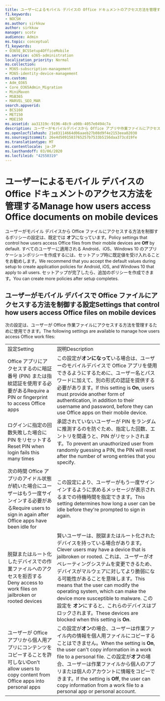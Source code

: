 ```yaml
---
title: ユーザーによるモバイル デバイスの Office ドキュメントのアクセス方法を管理する
f1.keywords:
- NOCSH
ms.author: sirkkuw
author: sirkkuw
manager: scotv
audience: Admin
ms.topic: conceptual
f1_keywords:
- O365E_BCSSetup4OfficeMobile
ms.service: o365-administration
localization_priority: Normal
ms.collection:
- M365-subscription-management
- M365-identity-device-management
ms.custom:
- Adm_O365
- Core_O365Admin_Migration
- MiniMaven
- MSB365
- MARVEL_SEO_MAR
search.appverid:
- BCS160
- MET150
- MOE150
ms.assetid: aa31319c-9196-48c9-a90b-4057e0494c7a
description: ユーザーがモバイルデバイスから Office アプリや作業ファイルにアクセスする方法を管理できる保護ポリシーについて説明します。
ms.openlocfilehash: 21e83114664d06aaeb27b08d9f4e2153eea02030
ms.sourcegitcommit: 26e4d5091583765257b7533b5156daa373cd19fe
ms.translationtype: MT
ms.contentlocale: ja-JP
ms.lasthandoff: 03/06/2020
ms.locfileid: "42550319"
---
```

# <a name="manage-how-users-access-office-documents-on-mobile-devices"></a><span data-ttu-id="1fa51-103">ユーザーによるモバイル デバイスの Office ドキュメントのアクセス方法を管理する</span><span class="sxs-lookup"><span data-stu-id="1fa51-103">Manage how users access Office documents on mobile devices</span></span>

 <span data-ttu-id="1fa51-104">ユーザーがモバイル デバイスから Office ファイルにアクセスする方法を制御するポリシーの設定は、既定では **オフ**になっています。</span><span class="sxs-lookup"><span data-stu-id="1fa51-104">Policy settings that control how users access Office files from their mobile devices are **Off** by default.</span></span> <span data-ttu-id="1fa51-105">すべてのユーザーに適用される Android、iOS、Windows 10 のアプリケーションポリシーを作成するには、セットアップ時に既定値を受け入れることをお勧めします。</span><span class="sxs-lookup"><span data-stu-id="1fa51-105">We recommend that you accept the default values during setup to create application policies for Android, iOS, and Windows 10 that apply to all users.</span></span> <span data-ttu-id="1fa51-106">セットアップが完了したら、追加のポリシーを作成できます。</span><span class="sxs-lookup"><span data-stu-id="1fa51-106">You can create more policies after setup completes.</span></span> 
  
## <a name="settings-that-control-how-users-access-office-files-on-mobile-devices"></a><span data-ttu-id="1fa51-107">ユーザーがモバイル デバイスで Office ファイルにアクセスする方法を制御する設定</span><span class="sxs-lookup"><span data-stu-id="1fa51-107">Settings that control how users access Office files on mobile devices</span></span>

<span data-ttu-id="1fa51-108">次の設定は、ユーザーが Office 作業ファイルにアクセスする方法を管理するために使用できます。</span><span class="sxs-lookup"><span data-stu-id="1fa51-108">The following settings are available to manage how users access Office work files:</span></span>
  
|||
|:-----|:-----|
|<span data-ttu-id="1fa51-109">設定</span><span class="sxs-lookup"><span data-stu-id="1fa51-109">Setting</span></span>  <br/> |<span data-ttu-id="1fa51-110">説明</span><span class="sxs-lookup"><span data-stu-id="1fa51-110">Description</span></span>  <br/> |
|<span data-ttu-id="1fa51-111">Office アプリにアクセスするのに暗証番号 (PIN) または指紋認証を使用する必要がある</span><span class="sxs-lookup"><span data-stu-id="1fa51-111">Require a PIN or fingerprint to access Office apps</span></span>  <br/> |<span data-ttu-id="1fa51-112">この設定が**オンになって**いる場合は、ユーザーのモバイルデバイスで Office アプリを使用できるようにするために、ユーザー名とパスワードに加えて、別の形式の認証を提供する必要があります。</span><span class="sxs-lookup"><span data-stu-id="1fa51-112">If this setting is **On**, users must provide another form of authentication, in addition to their username and password, before they can use Office apps on their mobile device.</span></span>  <br/> |
|<span data-ttu-id="1fa51-113">ログインに指定の回数失敗した場合に PIN をリセットする</span><span class="sxs-lookup"><span data-stu-id="1fa51-113">Reset PIN when login fails this many times</span></span>  <br/> |<span data-ttu-id="1fa51-114">承認されていないユーザーが PIN をランダムに推測するのを防ぐため、指定した回数、エントリを間違うと、PIN がリセットされます。</span><span class="sxs-lookup"><span data-stu-id="1fa51-114">To prevent an unauthorized user from randomly guessing a PIN, the PIN will reset after the number of wrong entries that you specify.</span></span>  <br/> |
|<span data-ttu-id="1fa51-115">次の時間 Office アプリのアイドル状態が続いた場合にユーザーはもう一度サインインする必要がある</span><span class="sxs-lookup"><span data-stu-id="1fa51-115">Require users to sign in again after Office apps have been idle for</span></span>  <br/> |<span data-ttu-id="1fa51-116">この設定により、ユーザーがもう一度サインインするように求めるメッセージが表示されるまでの待機時間を指定できます。</span><span class="sxs-lookup"><span data-stu-id="1fa51-116">This setting determines how long a user can be idle before they're prompted to sign in again.</span></span>  <br/> |
|<span data-ttu-id="1fa51-117">脱獄またはルート化したデバイスでの作業ファイルへのアクセスを拒否する</span><span class="sxs-lookup"><span data-stu-id="1fa51-117">Deny access to work files on jailbroken or rooted devices</span></span>  <br/> |<span data-ttu-id="1fa51-118">賢いユーザーは、脱獄またはルート化されたデバイスを持っている場合があります。</span><span class="sxs-lookup"><span data-stu-id="1fa51-118">Clever users may have a device that is jailbroken or rooted.</span></span> <span data-ttu-id="1fa51-119">これは、ユーザーがオペレーティングシステムを変更できるため、デバイスがマルウェアに対してより脆弱になる可能性があることを意味します。</span><span class="sxs-lookup"><span data-stu-id="1fa51-119">This means that the user can modify the operating system, which can make the device more susceptible to malware.</span></span> <span data-ttu-id="1fa51-120">この設定を **オン**にすると、これらのデバイスはブロックされます。</span><span class="sxs-lookup"><span data-stu-id="1fa51-120">These devices are blocked when this setting is **On**.</span></span>  <br/> |
|<span data-ttu-id="1fa51-121">ユーザーが Office アプリから個人用アプリにコンテンツをコピーすることを許可しない</span><span class="sxs-lookup"><span data-stu-id="1fa51-121">Don't allow users to copy content from Office apps into personal apps</span></span>  <br/> |<span data-ttu-id="1fa51-122">この設定が**オン**の場合、ユーザーは作業ファイル内の情報を個人用ファイルにコピーすることはできません。</span><span class="sxs-lookup"><span data-stu-id="1fa51-122">When the setting is **On**, the user can't copy information in a work file to a personal file.</span></span> <span data-ttu-id="1fa51-123">この設定が**オフ**の場合、ユーザーは作業ファイルから個人のアプリまたは個人のアカウントに情報をコピーできます。</span><span class="sxs-lookup"><span data-stu-id="1fa51-123">If the setting is **Off**, the user can copy information from a work file to a personal app or personal account.</span></span>  <br/> |
   

